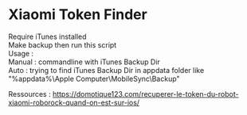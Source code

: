 # Xiaomi Token Finder

Require iTunes installed<BR>
Make backup then run this script<BR>
Usage : <BR>
Manual : commandline with iTunes Backup Dir<BR>
Auto : trying to find iTunes Backup Dir in appdata folder like "%appdata%\Apple Computer\MobileSync\Backup"<BR>
  
Ressources : https://domotique123.com/recuperer-le-token-du-robot-xiaomi-roborock-quand-on-est-sur-ios/
